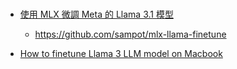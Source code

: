 # 

* [使用 MLX 微調 Meta 的 Llama 3.1 模型](https://samkuo.me/post/2024/08/fine-tune-llama-31-with-mlx-on-mac/)
    * https://github.com/sampot/mlx-llama-finetune

* [How to finetune Llama 3 LLM model on Macbook](https://medium.com/@elijahwongww/how-to-finetune-llama-3-model-on-macbook-4cb184e6d52e)